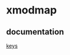 # xmodmap

## documentation
[keys](https://wiki.linuxquestions.org/wiki/List_of_Keysyms_Recognised_by_Xmodmap)


